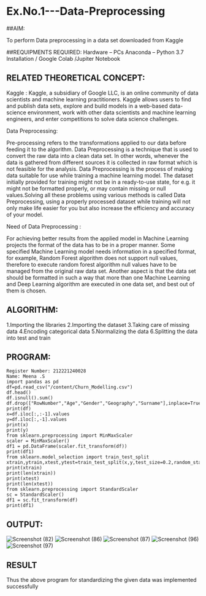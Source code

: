 # Ex.No.1---Data-Preprocessing
##AIM:

To perform Data preprocessing in a data set downloaded from Kaggle

##REQUIPMENTS REQUIRED:
Hardware – PCs
Anaconda – Python 3.7 Installation / Google Colab /Jupiter Notebook

## RELATED THEORETICAL CONCEPT:

Kaggle :
Kaggle, a subsidiary of Google LLC, is an online community of data scientists and machine learning practitioners. Kaggle allows users to find and publish data sets, explore and build models in a web-based data-science environment, work with other data scientists and machine learning engineers, and enter competitions to solve data science challenges.

Data Preprocessing:

Pre-processing refers to the transformations applied to our data before feeding it to the algorithm. Data Preprocessing is a technique that is used to convert the raw data into a clean data set. In other words, whenever the data is gathered from different sources it is collected in raw format which is not feasible for the analysis.
Data Preprocessing is the process of making data suitable for use while training a machine learning model. The dataset initially provided for training might not be in a ready-to-use state, for e.g. it might not be formatted properly, or may contain missing or null values.Solving all these problems using various methods is called Data Preprocessing, using a properly processed dataset while training will not only make life easier for you but also increase the efficiency and accuracy of your model.

Need of Data Preprocessing :

For achieving better results from the applied model in Machine Learning projects the format of the data has to be in a proper manner. Some specified Machine Learning model needs information in a specified format, for example, Random Forest algorithm does not support null values, therefore to execute random forest algorithm null values have to be managed from the original raw data set.
Another aspect is that the data set should be formatted in such a way that more than one Machine Learning and Deep Learning algorithm are executed in one data set, and best out of them is chosen.


## ALGORITHM:
1.Importing the libraries
2.Importing the dataset
3.Taking care of missing data
4.Encoding categorical data
5.Normalizing the data
6.Splitting the data into test and train

## PROGRAM:
```
Register Number: 212221240028
Name: Meena .S
import pandas as pd
df=pd.read_csv("/content/Churn_Modelling.csv")
df.head()
df.isnull().sum()
df.drop(["RowNumber","Age","Gender","Geography","Surname"],inplace=True,axis=1)
print(df)
x=df.iloc[:,:-1].values
y=df.iloc[:,-1].values
print(x)
print(y)
from sklearn.preprocessing import MinMaxScaler
scaler = MinMaxScaler()
df1 = pd.DataFrame(scaler.fit_transform(df))
print(df1)
from sklearn.model_selection import train_test_split
xtrain,ytrain,xtest,ytest=train_test_split(x,y,test_size=0.2,random_state=2)
print(xtrain)
print(len(xtrain))
print(xtest)
print(len(xtest))
from sklearn.preprocessing import StandardScaler
sc = StandardScaler()
df1 = sc.fit_transform(df)
print(df1)
```
## OUTPUT:
![Screenshot (82)](https://user-images.githubusercontent.com/94677128/190648130-b637d5ee-d904-45d0-9b75-3449492ea0fe.png)
![Screenshot (86)](https://user-images.githubusercontent.com/94677128/190648303-00014500-68ba-4fab-afbe-69fdbcdaf6b4.png)
![Screenshot (87)](https://user-images.githubusercontent.com/94677128/190648606-d91fc8e5-1a2b-4aa0-b296-25b181820d21.png)
![Screenshot (96)](https://user-images.githubusercontent.com/94677128/190649061-2ca2f35d-f3bf-4a6a-ad22-f538527f5d1d.png)
![Screenshot (97)](https://user-images.githubusercontent.com/94677128/190649259-7a7a2e14-dcb0-4941-87a6-84cc0f58237b.png)


## RESULT
Thus the above program for standardizing the given data was implemented successfully
